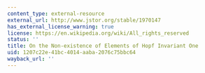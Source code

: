 ```yaml
---
content_type: external-resource
external_url: http://www.jstor.org/stable/1970147
has_external_license_warning: true
license: https://en.wikipedia.org/wiki/All_rights_reserved
status: ''
title: On the Non-existence of Elements of Hopf Invariant One
uid: 1207c22e-41bc-4014-aaba-2076c75bbc64
wayback_url: ''
---
```

